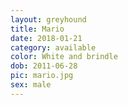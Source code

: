 ```yaml
---
layout: greyhound
title: Mario
date: 2018-01-21
category: available
color: White and brindle
dob: 2011-06-28
pic: mario.jpg
sex: male
---
```

